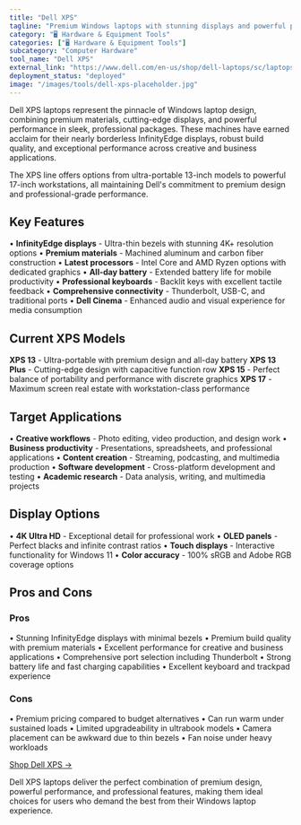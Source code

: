 ```yaml
---
title: "Dell XPS"
tagline: "Premium Windows laptops with stunning displays and powerful performance for professionals"
category: "🖥️ Hardware & Equipment Tools"
categories: ["🖥️ Hardware & Equipment Tools"]
subcategory: "Computer Hardware"
tool_name: "Dell XPS"
external_link: "https://www.dell.com/en-us/shop/dell-laptops/sc/laptops/xps-laptops"
deployment_status: "deployed"
image: "/images/tools/dell-xps-placeholder.jpg"
---
```


Dell XPS laptops represent the pinnacle of Windows laptop design, combining premium materials, cutting-edge displays, and powerful performance in sleek, professional packages. These machines have earned acclaim for their nearly borderless InfinityEdge displays, robust build quality, and exceptional performance across creative and business applications.

The XPS line offers options from ultra-portable 13-inch models to powerful 17-inch workstations, all maintaining Dell's commitment to premium design and professional-grade performance.

## Key Features

• **InfinityEdge displays** - Ultra-thin bezels with stunning 4K+ resolution options
• **Premium materials** - Machined aluminum and carbon fiber construction
• **Latest processors** - Intel Core and AMD Ryzen options with dedicated graphics
• **All-day battery** - Extended battery life for mobile productivity
• **Professional keyboards** - Backlit keys with excellent tactile feedback
• **Comprehensive connectivity** - Thunderbolt, USB-C, and traditional ports
• **Dell Cinema** - Enhanced audio and visual experience for media consumption

## Current XPS Models

**XPS 13** - Ultra-portable with premium design and all-day battery
**XPS 13 Plus** - Cutting-edge design with capacitive function row
**XPS 15** - Perfect balance of portability and performance with discrete graphics
**XPS 17** - Maximum screen real estate with workstation-class performance

## Target Applications

• **Creative workflows** - Photo editing, video production, and design work
• **Business productivity** - Presentations, spreadsheets, and professional applications
• **Content creation** - Streaming, podcasting, and multimedia production
• **Software development** - Cross-platform development and testing
• **Academic research** - Data analysis, writing, and multimedia projects

## Display Options

• **4K Ultra HD** - Exceptional detail for professional work
• **OLED panels** - Perfect blacks and infinite contrast ratios
• **Touch displays** - Interactive functionality for Windows 11
• **Color accuracy** - 100% sRGB and Adobe RGB coverage options

## Pros and Cons

### Pros
• Stunning InfinityEdge displays with minimal bezels
• Premium build quality with premium materials
• Excellent performance for creative and business applications
• Comprehensive port selection including Thunderbolt
• Strong battery life and fast charging capabilities
• Excellent keyboard and trackpad experience

### Cons
• Premium pricing compared to budget alternatives
• Can run warm under sustained loads
• Limited upgradeability in ultrabook models
• Camera placement can be awkward due to thin bezels
• Fan noise under heavy workloads

[Shop Dell XPS →](https://www.dell.com/en-us/shop/dell-laptops/sc/laptops/xps-laptops)

Dell XPS laptops deliver the perfect combination of premium design, powerful performance, and professional features, making them ideal choices for users who demand the best from their Windows laptop experience.